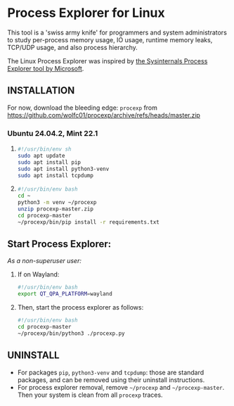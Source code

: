 # Process Explorer for Linux

This tool is a 'swiss army knife' for programmers and system administrators to study per-process memory usage, IO usage, runtime memory leaks, TCP/UDP usage, and also process hierarchy.

The Linux Process Explorer was inspired by [the Sysinternals Process Explorer tool by Microsoft](https://docs.microsoft.com/en-us/sysinternals/downloads/process-explorer).

## INSTALLATION

For now, download the bleeding edge: `procexp` from https://github.com/wolfc01/procexp/archive/refs/heads/master.zip 

### Ubuntu 24.04.2, Mint 22.1

1. ```sh
   #!/usr/bin/env sh
   sudo apt update
   sudo apt install pip
   sudo apt install python3-venv
   sudo apt install tcpdump
   ```

1. ```bash
   #!/usr/bin/env bash
   cd ~
   python3 -m venv ~/procexp
   unzip procexp-master.zip 
   cd procexp-master
   ~/procexp/bin/pip install -r requirements.txt
   ```

## Start Process Explorer: 

_As a non-superuser user:_

1. If on Wayland:

   ```bash
   #!/usr/bin/env bash
   export QT_QPA_PLATFORM=wayland
   ```

1. Then, start the process explorer as follows:

   ```bash
   #!/usr/bin/env bash
   cd procexp-master
   ~/procexp/bin/python3 ./procexp.py
   ```

## UNINSTALL

- For packages `pip`, `python3-venv` and `tcpdump`: those are standard packages, and can be removed using their uninstall instructions.
- For process explorer removal, remove `~/procexp` and `~/procexp-master`. Then your system is clean from all `procexp` traces.
